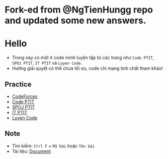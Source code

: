 # Fork-ed from @NgTienHungg repo and updated some new answers.
# Hello

- Trong này có một ít code mình luyện tập từ các trang như `Code PTIT`, `SPOJ PTIT`, `IT PTIT` và `Luyen Code`.
- Hướng giải quyết có thể chưa tối ưu, code chỉ mang tính chất tham khảo!

## Practice

- [CodeForces](https://codeforces.com/)
- [Code PTIT](https://code.ptit.edu.vn/student/question)
- [SPOJ PTIT](https://www.spoj.com/PTIT/status/)
- [IT PTIT](https://code.itptit.com/problems)
- [Luyen Code](https://luyencode.net/problem)

## Note

- Tìm kiếm: `Ctrl F` + `Mã bài` hoặc `Tên bài`
- Tài liệu: [Document](https://drive.google.com/drive/folders/1HmSUWBoxB9nhNXb5Be7WTZRsowSs82hO?usp=sharing)

